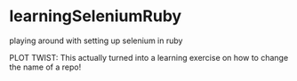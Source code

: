 # learningSeleniumRuby
playing around with setting up selenium in ruby

PLOT TWIST: This actually turned into a learning exercise on how to change the name of a repo! 
